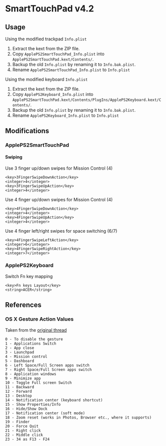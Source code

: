 # SmartTouchPad v4.2

## Usage
Using the modified trackpad `Info.plist`

1. Extract the kext from the ZIP file.
2. Copy `ApplePS2SmartTouchPad_Info.plist` into `ApplePS2SmartTouchPad.kext/Contents/`.
3. Backup the old `Info.plist` by renaming it to `Info.bak.plist`.
4. Rename `ApplePS2SmartTouchPad_Info.plist` to `Info.plist`

Using the modified keyboard `Info.plist`

1. Extract the kext from the ZIP file.
2. Copy `ApplePS2Keyboard_Info.plist` into `ApplePS2SmartTouchPad.kext/Contents/PlugIns/ApplePS2Keyboard.kext/Contents/`.
3. Backup the old `Info.plist` by renaming it to `Info.bak.plist`.
4. Rename `ApplePS2Keyboard_Info.plist` to `Info.plist`

## Modifications
### ApplePS2SmartTouchPad
#### Swiping
Use 3 finger up/down swipes for Mission Control (4)
```
<key>3FingerSwipeDownAction</key>
<integer>4</integer>
<key>3FingerSwipeUpAction</key>
<integer>4</integer>
```
Use 4 finger up/down swipes for Mission Control (4)
```
<key>4FingerSwipeDownAction</key>
<integer>4</integer>
<key>4FingerSwipeUpAction</key>
<integer>4</integer>
```
Use 4 finger left/right swipes for space switching (6/7)
```
<key>4FingerSwipeLeftAction</key>
<integer>6</integer>
<key>4FingerSwipeRightAction</key>
<integer>7</integer>
```
### ApplePS2Keyboard
Switch Fn key mapping
```
<key>Fn keys Layout</key>
<string>ACER</string>
```

## References
### OS X Gesture Action Values
Taken from the [original thread](http://forum.osxlatitude.com/index.php?/topic/5966-details-about-the-smart-touchpad-driver-features/)
```
0 - To disable the gesture
1 - Applications Switch
2 - App close
3 - Launchpad
4 - Mission control
5 - Dashboard
6 - Left Space/Full Screen apps switch
7 - Right Space/Full Screen apps switch
8 - Application windows
9 - Minimize app
10 - Toggle Full screen Switch
11 - Backward 
12 - Forward 
13 - Desktop
14 - Notification center (keyboard shortcut)
15 - Show Properties/Info
16 - Hide/Show Dock
17 - Notification center (soft mode)
18 - Zoom reset (works in Photos, Browser etc., where it supports)
19 - Finder
20 - Force Quit
21 - Right click
22 - Middle click
23 - 34 as F13 - F24
```
